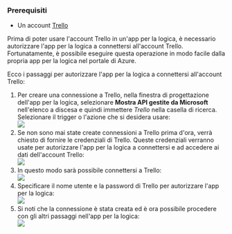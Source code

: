 ### <a name="prerequisites"></a>Prerequisiti
* Un account [Trello](http://trello.com) 

Prima di poter usare l'account Trello in un'app per la logica, è necessario autorizzare l'app per la logica a connettersi all'account Trello. Fortunatamente, è possibile eseguire questa operazione in modo facile dalla propria app per la logica nel portale di Azure. 

Ecco i passaggi per autorizzare l'app per la logica a connettersi all'account Trello:

1. Per creare una connessione a Trello, nella finestra di progettazione dell'app per la logica, selezionare **Mostra API gestite da Microsoft** nell'elenco a discesa e quindi immettere *Trello* nella casella di ricerca. Selezionare il trigger o l'azione che si desidera usare:   
   ![](./media/connectors-create-api-trello/trello-1.png)
2. Se non sono mai state create connessioni a Trello prima d'ora, verrà chiesto di fornire le credenziali di Trello. Queste credenziali verranno usate per autorizzare l'app per la logica a connettersi e ad accedere ai dati dell'account Trello:  
   ![](./media/connectors-create-api-trello/trello-2.png) 
3. In questo modo sarà possibile connettersi a Trello:  
   ![](./media/connectors-create-api-trello/trello-3.png)   
4. Specificare il nome utente e la password di Trello per autorizzare l'app per la logica:  
   ![](./media/connectors-create-api-trello/trello-4.png)  
5. Si noti che la connessione è stata creata ed è ora possibile procedere con gli altri passaggi nell'app per la logica:   
   ![](./media/connectors-create-api-trello/trello-5.png)


